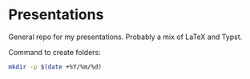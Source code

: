 # Presentations

General repo for my presentations. Probably a mix of LaTeX and Typst.

Command to create folders:

```bash
mkdir -p $(date +%Y/%m/%d)
```
